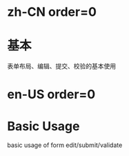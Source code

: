 # zh-CN order=0

# 基本

表单布局、编辑、提交、校验的基本使用

# en-US order=0

# Basic Usage

basic usage of form edit/submit/validate
